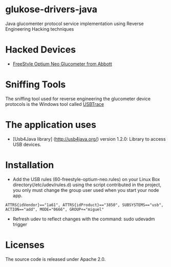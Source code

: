 # glukose-drivers-java
Java glucomenter protocol service implementation using Reverse Engineering Hacking techniques

# Hacked Devices
- [FreeStyle Optium Neo Glucometer from Abbott](http://www.abbottdiabetescare.es/freestyle-optium-neo)

# Sniffing Tools
The sniffing tool used for reverse engineering the glucometer device protocols is the Windows tool called [USBTrace](http://www.sysnucleus.com/)

# The application uses
- [Usb4Java library] (http://usb4java.org/) version 1.2.0: Library to access USB devices.

# Installation
- Add the USB rules (60-freestyle-optium-neo.rules) on your Linux Box directory(/etc/udev/rules.d) using the script contributed in the project, you only must change the group user used when you start your node app. 
```
ATTRS{idVendor}=="1a61", ATTRS{idProduct}=="3850", SUBSYSTEMS=="usb", ACTION=="add", MODE="0666", GROUP+="miguel"
```
- Refresh udev to reflect changes with the command: sudo udevadm trigger

# Licenses
The source code is released under Apache 2.0.

